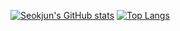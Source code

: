 [![Seokjun's GitHub stats](https://github-readme-stats.vercel.app/api?username=boiledEgg-s)](https://github.com/boiledEgg-s/github-readme-stats)
[![Top Langs](https://github-readme-stats.vercel.app/api/top-langs/?username=boiledEgg-s)](https://github.com/boiledEgg-s/github-readme-stats)
